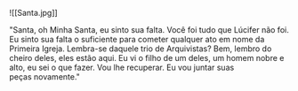 ![[Santa.jpg]]

"Santa, oh Minha Santa, eu sinto sua falta. Você foi tudo que Lúcifer não foi. Eu sinto sua falta o suficiente para cometer qualquer ato em nome da Primeira Igreja. Lembra-se daquele trio de Arquivistas? Bem, lembro do cheiro deles, eles estão aqui. Eu vi o filho de um deles, um homem nobre e alto, eu sei o que fazer. Vou lhe recuperar. Eu vou juntar suas peças novamente."